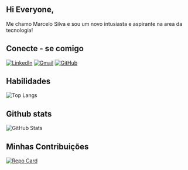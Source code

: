 ## Hi Everyone,
Me chamo Marcelo Silva e sou um novo intusiasta e aspirante na area da tecnologia!

## Conecte - se comigo
[![LinkedIn](https://img.shields.io/badge/LinkedIn-0077B5?style=for-the-badge&logo=linkedin&logoColor=white)](https://www.linkedin.com/in/marcelo-silva-99414a222/)
[![Gmail](https://img.shields.io/badge/Gmail-333333?style=for-the-badge&logo=gmail&logoColor=red)](mailto:marceloyan231@gmail.com)
[![GitHub](https://img.shields.io/badge/GitHub-100000?style=for-the-badge&logo=github&logoColor=white)](https://github.com/marcelosilva03)

## Habilidades
![Top Langs](https://github-readme-stats-git-masterrstaa-rickstaa.vercel.app/api/top-langs/?username=marcelosilva03&bg_color=000&border_color=30A3DC&title_color=E94D5F&text_color=FFF)

## Github stats
![GitHub Stats](https://github-readme-stats.vercel.app/api?username=marcelosilva03&theme=transparent&bg_color=000&border_color=30A3DC&show_icons=true&icon_color=30A3DC&title_color=E94D5F&text_color=FFF&hide_title=true&hiede_stars=true)

## Minhas Contribuições
[![Repo Card](https://github-readme-stats.vercel.app/api/pin/?username=marcelosilva03&repo=ProjetoMusical&bg_color=000&border_color=30A3DC&show_icons=true&icon_color=30A3DC&title_color=E94D5F&text_color=FFF)](https://github.com/marcelosilva03/ProjetoMusical)
